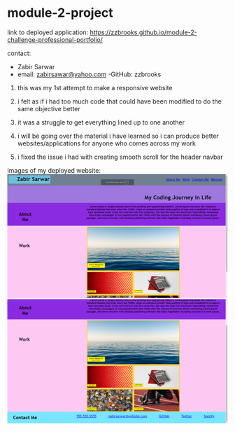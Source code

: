 # module-2-project

link to deployed application: https://zzbrooks.github.io/module-2-challenge-professional-portfolio/

contact:
  - Zabir Sarwar
  - email: zabirsawar@yahoo.com
  -GitHub: zzbrooks

1. this was my 1st attempt to make a responsive website

2. i felt as if i had too much code that could have been modified to do the same objective better

3. it was a struggle to get everything lined up to one another

4. i will be going over the material i have learned so i can produce better websites/applications for anyone who comes across my work

5. i fixed the issue i had with creating smooth scroll for the header navbar

images of my deployed website:
![alt text](image.png)
![alt text](image-1.png)